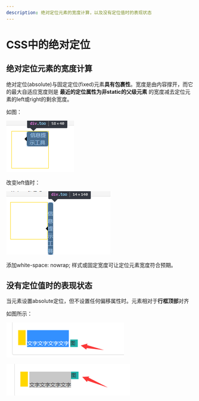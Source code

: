 ```yaml
---
description: 绝对定位元素的宽度计算，以及没有定位值时的表现状态
---
```


# CSS中的绝对定位

## 绝对定位元素的宽度计算

绝对定位\(absolute\)与固定定位\(fixed\)元素**具有包裹性**。宽度是由内容撑开，而它的最大自适应宽度则是 **最近的定位属性为非static的父级元素** 的宽度减去定位元素的left或right的剩余宽度。

如图：

![&#x5B9A;&#x4F4D;&#x5143;&#x7D20;&#x7684;left&#x503C;&#x4E3A;40&#xFF0C;&#x7236;&#x7EA7;&#x5185;&#x5BB9;&#x533A;&#x5BBD;&#x5EA6;98&#xFF0C;&#x5B9A;&#x4F4D;&#x5143;&#x7D20;&#x5269;&#x4F59;&#x6700;&#x5927;&#x5BBD;&#x5EA6;&#x6B63;&#x597D;&#x7B49;&#x4E8E;98-40=58](../.gitbook/assets/3.png)

改变left值时：

![&#x73B0;&#x5728;left&#x503C;&#x4E3A;100&#xFF0C;&#x6700;&#x5927;&#x5BBD;&#x5EA6;&#x4E3A;98-100&#x5DF2;&#x7ECF;&#x662F;&#x8D1F;&#x503C;&#xFF0C;&#x6240;&#x4EE5;&#x5BBD;&#x5EA6;&#x5219;&#x4E3A;&#x5B57;&#x4F53;&#x5927;&#x5C0F;&#x7684;&#x5BBD;&#x5EA6;14](../.gitbook/assets/4.png)

添加white-space: nowrap; 样式或固定宽度可让定位元素宽度符合预期。

## 没有定位值时的表现状态

当元素设置absolute定位，但不设置任何偏移属性时。元素相对于**行框顶部**对齐

如图所示：

![&#x5B9A;&#x4F4D;&#x524D;&#xFF1A;&#x4E00;&#x884C;&#x663E;&#x793A;&#xFF0C;&#x57FA;&#x7EBF;&#x5BF9;&#x9F50;&#x3002;](../.gitbook/assets/5.png)

![&#x5B9A;&#x4F4D;&#x540E;&#xFF1A;&#x5143;&#x7D20;&#x4E0A;&#x79FB;&#x3002;&#x9876;&#x90E8;&#x5BF9;&#x9F50;](../.gitbook/assets/6%20%281%29.png)



